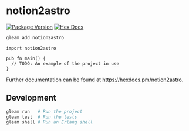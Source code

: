# notion2astro

[![Package Version](https://img.shields.io/hexpm/v/notion2astro)](https://hex.pm/packages/notion2astro)
[![Hex Docs](https://img.shields.io/badge/hex-docs-ffaff3)](https://hexdocs.pm/notion2astro/)

```sh
gleam add notion2astro
```
```gleam
import notion2astro

pub fn main() {
  // TODO: An example of the project in use
}
```

Further documentation can be found at <https://hexdocs.pm/notion2astro>.

## Development

```sh
gleam run   # Run the project
gleam test  # Run the tests
gleam shell # Run an Erlang shell
```
